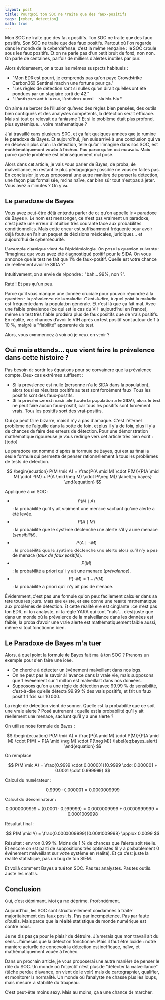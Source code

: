 ```yaml
---
layout: post
title: Pourquoi ton SOC ne traite que des faux-positifs
tags: [cyber, detection]
math: true
---
```



Mon SOC ne traite que des faux positifs. Ton SOC ne traite que des faux positifs. Son SOC ne traite que des faux positifs. Partout où l'on regarde dans le monde de la cyberdéfense, c’est la même rengaine : le SOC croule sous les faux positifs. Et on ne parle pas d’un petit bruit de fond, non non. On parle de centaines, parfois de milliers d’alertes inutiles par jour.

Alors évidemment, on a tous les mêmes suspects habituels :
- "Mon EDR est pourri, je comprends pas qu’on paye Crowdstrike Carbon360 Sentinel machin une fortune pour ça."
- "Les règles de détection sont si nulles qu'on dirait qu’elles ont été pondues par un stagiaire sorti de 42."
- "L’antispam est à la rue, l’antivirus aussi… bla bla bla."

On aime se bercer de l’illusion qu’avec des règles bien pensées, des outils bien configurés et des analystes compétents, la détection serait efficace. Mais si tout ça relevait du fantasme ? Et si le problème était plus profond, plus systémique… voire mathématique ?

J'ai travaillé dans plusieurs SOC, et ça fait quelques années que je rumine le paradoxe de Bayes. Et aujourd’hui, j’en suis arrivé à une conclusion qui va en décevoir plus d’un : la détection, telle qu’on l’imagine dans nos SOC, est mathématiquement vouée à l’échec. Pas parce qu’on est mauvais. Mais parce que le problème est intrinsèquement mal posé.

Alors dans cet article, je vais vous parler de Bayes, de proba, de malveillance, en restant le plus pédagogique possible ne vous en faites pas. En conclusion je vous proposerai une autre manière de penser la détection, une façon plus formalisée, moins naïve, car bien sûr tout n'est pas à jeter. Vous avez 5 minutes ? On y va.

## Le paradoxe de Bayes

Vous avez peut-être déjà entendu parler de ce qu’on appelle le « paradoxe de Bayes ». Le nom est mensonger, ce n’est pas vraiment un paradoxe, c'est juste une erreur d’intuition très courante face aux probabilités conditionnelles. Mais cette erreur est suffisamment fréquente pour avoir déjà foutu en l'air un paquet de décisions médicales, juridiques… et aujourd'hui de cybersécurité.

L'exemple classique vient de l'épidémiologie. On pose la question suivante : "Imaginez que vous avez été diagnostiqué positif pour le SIDA. On vous annonce que le test ne fait que 1% de faux-positif. Quelle est votre chance de réellement avoir le SIDA ?"

Intuitivement, on a envie de répondre : "bah... 99%, non ?".

Raté ! Et pas qu'un peu.

Parce qu'il vous manque une donnée cruciale pour pouvoir répondre à la question : la prévalence de la maladie. C’est-à-dire, à quel point la maladie est fréquente dans la population générale. Et c'est là que ça fait mal. Avec une faible prévalence (ce qui est le cas du VIH aujourd’hui en France), même un test très fiable produira plus de faux positifs que de vrais positifs. En réalité, vos chances d’avoir le VIH après un test positif sont autour de 1 à 10 %, malgré la "fiabilité" apparente du test.

Alors, vous commencez à voir où je veux en venir ?


## Oui mais attends... que vient faire la prévalence dans cette histoire ?

Pas besoin de sortir les équations pour se convaincre que la prévalence compte. Deux cas extrêmes suffisent :
- Si la prévalence est nulle (personne n'a le SIDA dans la population), alors tous les résultats positifs au test sont forcément faux. Tous les positifs sont des faux-positifs.
- Si la prévalence est maximale (toute la population a le SIDA), alors le test ne peut faire aucun faux-positif, car tous les positifs sont forcément vrais. Tous les positifs sont des vrai-positifs.

Oui ça peut faire bizarre, mais il n'y a pas d'arnaque. C'est l'éternel problème de l'aiguille dans la botte de foin, et plus il y'a de foin, plus il y'a de chances de faire des erreurs de détection. Pour une démonstration mathématique rigoureuse je vous redirige vers cet article très bien écrit : [todo]

Le paradoxe est nommé d'après la formule de Bayes, qui est au final la seule formule qui permette de penser rationnellement à tous les problèmes de tests de détection.

$$
\begin{equation}
P(M \mid A) = \frac{P(A \mid M) \cdot P(M)}{P(A \mid M) \cdot P(M) + P(A \mid \neg M) \cdot P(\neg M)}
\label{eq:bayes}
\end{equation}
$$

Appliquée à un SOC :

- $$P(M \mid A)$$ : la probabilité qu’il y ait vraiment une menace sachant qu’une alerte a été levée.
- $$P(A \mid M)$$ : la probabilité que le système déclenche une alerte s’il y a une menace (*sensibilité*).
- $$P(A \mid \neg M)$$ : la probabilité que le système déclenche une alerte alors qu’il n’y a pas de menace (*taux de faux positifs*).
- $$P(M)$$ : la probabilité a priori qu'il y ait une menace (*prévalence*).
- $$P(\neg M) = 1 - P(M)$$ : la probabilité a priori qu’il n’y ait pas de menace.

Évidemment, c'est pas une formule qu'on peut facilement calculer dans sa tête tous les jours. Mais elle existe, et elle donne une réalité mathématique aux problèmes de détection. Et cette réalité elle est cinglante : ce n’est pas ton EDR, ni ton analyste, ni ta règle YARA qui sont “nuls”... c’est juste que dans un monde où la prévalence de la malveillance dans les données est faible, la proba d’avoir une vraie alerte est mathématiquement faible aussi, même si tout fonctionne bien.

## Le Paradoxe de Bayes m'a tuer

Alors, à quel point la formule de Bayes fait mal à ton SOC ? Prenons un exemple pour s'en faire une idée.

- On cherche à détecter un événement malveillant dans nos logs.
- On ne peut pas le savoir à l'avance dans la vraie vie, mais supposons que 1 événement sur 1 million est malveillant dans nos données. 
- Supposons qu'on a une règle de détection avec 99.99 % de sensibilité, c’est-à-dire qu’elle détecte 99.99 % des vrais positifs, et fait un faux positif 1 fois sur 10 000.

La règle de détection vient de sonner. Quelle est la probabilité que ce soit une vraie alerte ? Posé autrement : quelle est la probabilité qu’il y ait réellement une menace, sachant qu’il y a une alerte ?

On utilise notre formule de Bayes :

$$
\begin{equation}
P(M \mid A) = \frac{P(A \mid M) \cdot P(M)}{P(A \mid M) \cdot P(M) + P(A \mid \neg M) \cdot P(\neg M)}
\label{eq:bayes_alert}
\end{equation}
$$

On remplace :

$$
P(M \mid A) = \frac{0.9999 \cdot 0.000001}{0.9999 \cdot 0.000001 + 0.0001 \cdot 0.999999}
$$

Calcul du numérateur :

$$
0.9999 \cdot 0.000001 = 0.0000009999
$$

Calcul du dénominateur :

$$
0.0000009999 + (0.0001 \cdot 0.999999) = 0.0000009999 + 0.0000999999 = 0.0001009998
$$

Résultat final :

$$
P(M \mid A) = \frac{0.0000009999}{0.0001009998} \approx 0.0099
$$

Résultat : environ 0.99 %. Moins de 1 % de chances que l’alerte soit réelle. Et encore on est parti de suppositions très optimistes (il y a probablement 0 événement malveillant sur votre système en réalité). Et ça c’est juste la réalité statistique, pas un bug de ton SIEM.

Et voilà comment Bayes a tué ton SOC. Pas tes analystes. Pas tes outils. Juste les maths.

## Conclusion

Oui, c’est déprimant. Moi ça me déprime. Profondément.

Aujourd’hui, les SOC sont structurellement condamnés à traiter majoritairement des faux positifs. Pas par incompétence. Pas par faute d’outils. Mais parce que la réalité statistique du monde numérique est contre nous.

Je ne dis pas ça pour le plaisir de détruire. J’aimerais que mon travail ait du sens. J’aimerais que la détection fonctionne. Mais il faut être lucide : notre manière actuelle de concevoir la détection est inefficace, naïve, et mathématiquement vouée à l’échec.

Dans un prochain article, je vous proposerai une autre manière de penser le rôle du SOC. Un monde où l’objectif n’est plus de “détecter la malveillance” (tâche perdue d’avance, on vient de le voir) mais de cartographier, qualifier, et monitorer la normalité. Un monde où l’analyste ne chasse plus les loups, mais mesure la stabilité du troupeau.

C’est peut-être moins sexy. Mais au moins, ça a une chance de marcher.